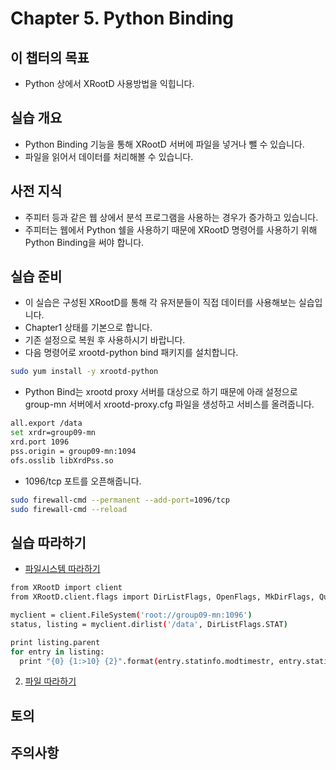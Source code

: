 # Chapter 5. Python Binding


## 이 챕터의 목표
   * Python 상에서 XRootD 사용방법을 익힙니다.

## 실습 개요
   * Python Binding 기능을 통해 XRootD 서버에 파일을 넣거나 뺄 수 있습니다.
   * 파일을 읽어서 데이터를 처리해볼 수 있습니다.
## 사전 지식
   * 주피터 등과 같은 웹 상에서 분석 프로그램을 사용하는 경우가 증가하고 있습니다.
   * 주피터는 웹에서 Python 쉘을 사용하기 때문에 XRootD 명령어를 사용하기 위해 Python Binding을 써야 합니다.

## 실습 준비
   * 이 실습은 구성된 XRootD를 통해 각 유저분들이 직접 데이터를 사용해보는 실습입니다. 
   * Chapter1 상태를 기본으로 합니다.
   * 기존 설정으로 복원 후 사용하시기 바랍니다.
   * 다음 명령어로 xrootd-python bind 패키지를 설치합니다.
```bash
sudo yum install -y xrootd-python
```
   * Python Bind는 xrootd proxy 서버를 대상으로 하기 때문에 아래 설정으로 group-mn 서버에서 xrootd-proxy.cfg 파일을 생성하고 서비스를 올려줍니다.
```bash
all.export /data
set xrdr=group09-mn
xrd.port 1096
pss.origin = group09-mn:1094
ofs.osslib libXrdPss.so
```
   * 1096/tcp 포트를 오픈해줍니다.
```bash
sudo firewall-cmd --permanent --add-port=1096/tcp
sudo firewall-cmd --reload
```
   
## 실습 따라하기 
   * [파일시스템 따라하기](http://xrootd.org/doc/python/xrootd-python-0.1.0/examples/filesystem.html)
```bash
from XRootD import client
from XRootD.client.flags import DirListFlags, OpenFlags, MkDirFlags, QueryCode

myclient = client.FileSystem('root://group09-mn:1096')
status, listing = myclient.dirlist('/data', DirListFlags.STAT)

print listing.parent
for entry in listing:
  print "{0} {1:>10} {2}".format(entry.statinfo.modtimestr, entry.statinfo.size, entry.name)
```
2. [파일 따라하기](http://xrootd.org/doc/python/xrootd-python-0.1.0/examples/file.html)



## 토의
  
   
## 주의사항
 
